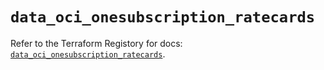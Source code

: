 # `data_oci_onesubscription_ratecards`

Refer to the Terraform Registory for docs: [`data_oci_onesubscription_ratecards`](https://registry.terraform.io/providers/oracle/oci/6.18.0/docs/data-sources/onesubscription_ratecards).
